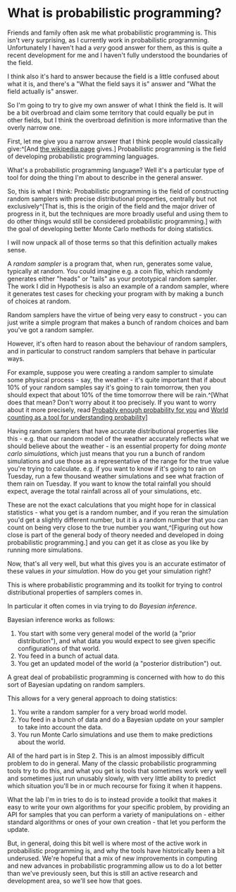 # What is probabilistic programming?

Friends and family often ask me what probabilistic programming is. This isn't very surprising, as I currently work in probabilistic programming. Unfortunately I haven't had a *very* good answer for them, as this is quite a recent development for me and I haven't fully understood the boundaries of the field.

I think also it's hard to answer because the field is a little confused about what it is, and there's a "What the field says it is" answer and "What the field actually is" answer.

So I'm going to try to give my own answer of what I think the field is. It will be a bit overbroad and claim some territory that could equally be put in other fields, but I think the overbroad definition is more informative than the overly narrow one.

First, let me give you a narrow answer that I think people would classically give:^[And [the wikipedia page](https://en.wikipedia.org/wiki/Probabilistic_programming) gives.] Probabilistic programming is the field of developing probabilistic programming languages.

What's a probabilistic programming language? Well it's a particular type of tool for doing the thing I'm about to describe in the general answer.

So, this is what I think: Probabilistic programming is the field of constructing random samplers with precise distributional properties, centrally but not exclusively^[That is, this is the origin of the field and the major driver of progress in it, but the techniques are more broadly useful and using them to do other things would still be considered probabilistic programming.] with the goal of developing better Monte Carlo methods for doing statistics.

I will now unpack all of those terms so that this definition actually makes sense.

A *random sampler* is a program that, when run, generates some value, typically at random. You could imagine e.g. a coin flip, which randomly generates either "heads" or "tails" as your prototypical random sampler. The work I did in Hypothesis is also an example of a random sampler, where it generates test cases for checking your program with by making a bunch of choices at random.

Random samplers have the virtue of being very easy to construct - you can just write a simple program that makes a bunch of random choices and bam you've got a random sampler.

However, it's often hard to reason about the behaviour of random samplers, and in particular to construct random samplers that behave in particular ways.

For example, suppose you were creating a random sampler to simulate some physical process - say, the weather - it's quite important that if about 10% of your random samples say it's going to rain tomorrow, then you should expect that about 10% of the time tomorrow there will be rain.^[What does that mean? Don't worry about it too precisely. If you want to worry about it more precisely, read [Probably enough probability for you](https://notebook.drmaciver.com/posts/2021-10-29-09:43.html) and [World counting as a tool for understanding probability](https://notebook.drmaciver.com/posts/2025-03-05-10:29.html)]

Having random samplers that have accurate distributional properties like this - e.g. that our random model of the weather accurately reflects what we should believe about the weather - is an essential property for doing *monte carlo simulations*, which just means that you run a bunch of random simulations and use those as a representative of the range for the true value you're trying to calculate. e.g. if you want to know if it's going to rain on Tuesday, run a few thousand weather simulations and see what fraction of them rain on Tuesday. If you want to know the total rainfall you should expect, average the total rainfall across all of your simulations, etc.

These are not the exact calculations that you might hope for in classical statistics - what you get is a random number, and if you reran the simulation you'd get a slightly different number, but it is a random number that you can count on being very close to the true number you want,^[Figuring out how close is part of the general body of theory needed and developed in doing probabilistic programming.] and you can get it as close as you like by running more simulations.

Now, that's all very well, but what this gives you is an accurate estimator of these values *in your simulation*. How do you get your simulation right?

This is where probabilistic programming and its toolkit for trying to control distributional properties of samplers comes in.

In particular it often comes in via trying to do *Bayesian inference*.

Bayesian inference works as follows:

1. You start with some very general model of the world (a "prior distribution"), and what data you would expect to see given specific configurations of that world.
2. You feed in a bunch of actual data.
3. You get an updated model of the world (a "posterior distribution") out.

A great deal of probabilistic programming is concerned with how to do this sort of Bayesian updating on random samplers.

This allows for a very general approach to doing statistics:

1. You write a random sampler for a very broad world model.
2. You feed in a bunch of data and do a Bayesian update on your sampler to take into account the data.
3. You run Monte Carlo simulations and use them to make predictions about the world.

All of the hard part is in Step 2. This is an almost impossibly difficult problem to do in general. Many of the classic probabilistic programming tools try to do this, and what you get is tools that sometimes work very well and sometimes just run unusably slowly, with very little ability to predict which situation you'll be in or much recourse for fixing it when it happens.

What the lab I'm in tries to do is to instead provide a toolkit that makes it easy to write your own algorithms for your specific problem, by providing an API for samples that you can perform a variety of manipulations on - either standard algorithms or ones of your own creation - that let you perform the update.

But, in general, doing this bit well is where most of the active work in probabilistic programming is, and why the tools have historically been a bit underused. We're hopeful that a mix of new improvements in computing and new advances in probabilistic programming allow us to do a lot better than we've previously seen, but this is still an active research and development area, so we'll see how that goes.
